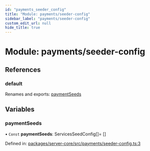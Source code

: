 ```yaml
---
id: "payments_seeder_config"
title: "Module: payments/seeder-config"
sidebar_label: "payments/seeder-config"
custom_edit_url: null
hide_title: true
---
```


# Module: payments/seeder-config

## References

### default

Renames and exports: [paymentSeeds](payments_seeder_config.md#paymentseeds)

## Variables

### paymentSeeds

• `Const` **paymentSeeds**: ServicesSeedConfig[]= []

Defined in: [packages/server-core/src/payments/seeder-config.ts:3](https://github.com/xr3ngine/xr3ngine/blob/7e8e151f1/packages/server-core/src/payments/seeder-config.ts#L3)
